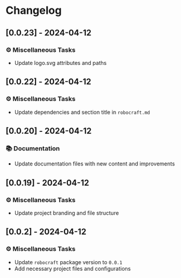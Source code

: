 # Changelog

## [0.0.23] - 2024-04-12

### <!-- 7 -->⚙️ Miscellaneous Tasks

- Update logo.svg attributes and paths

## [0.0.22] - 2024-04-12

### <!-- 7 -->⚙️ Miscellaneous Tasks

- Update dependencies and section title in `robocraft.md`

## [0.0.20] - 2024-04-12

### <!-- 3 -->📚 Documentation

- Update documentation files with new content and improvements

## [0.0.19] - 2024-04-12

### <!-- 7 -->⚙️ Miscellaneous Tasks

- Update project branding and file structure

## [0.0.2] - 2024-04-12

### <!-- 7 -->⚙️ Miscellaneous Tasks

- Update `robocraft` package version to `0.0.1`
- Add necessary project files and configurations

<!-- BRESILLA -->
